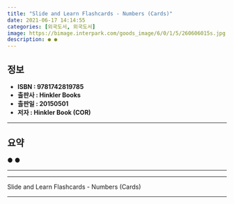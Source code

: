 ```yaml
---
title: "Slide and Learn Flashcards - Numbers (Cards)"
date: 2021-06-17 14:14:55
categories: [외국도서, 외국도서]
image: https://bimage.interpark.com/goods_image/6/0/1/5/260606015s.jpg
description: ● ●
---
```


## **정보**

- **ISBN : 9781742819785**
- **출판사 : Hinkler Books**
- **출판일 : 20150501**
- **저자 : Hinkler Book (COR)**

------



## **요약**

●  ●  

------



------


Slide and Learn Flashcards - Numbers (Cards) 

------


